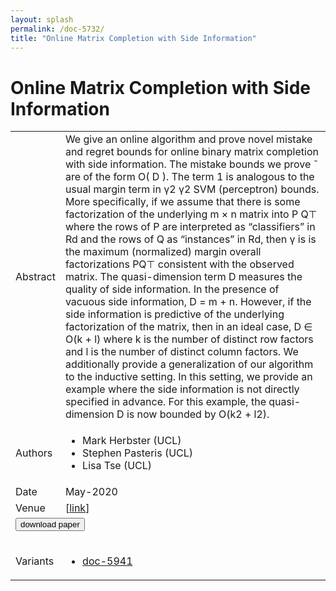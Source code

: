 ```yaml
---
layout: splash
permalink: /doc-5732/
title: "Online Matrix Completion with Side Information"
---
```


# Online Matrix Completion with Side Information

<table>
    <tbody>
    <tr>
        <td>Abstract</td>
        <td>We give an online algorithm and prove novel mistake and regret bounds for online binary matrix completion with side information. The mistake bounds we prove ̃ are of the form O( D ). The term 1 is analogous to the usual margin term in γ2 γ2 SVM (perceptron) bounds. More specifically, if we assume that there is some factorization of the underlying m × n matrix into P Q⊤ where the rows of P are interpreted as “classifiers” in Rd and the rows of Q as “instances” in Rd, then γ is is the maximum (normalized) margin overall factorizations PQ⊤ consistent with the observed matrix. The quasi-dimension term D measures the quality of side information. In the presence of vacuous side information, D = m + n. However, if the side information is predictive of the underlying factorization of the matrix, then in an ideal case, D ∈ O(k + l) where k is the number of distinct row factors and l is the number of distinct column factors. We additionally provide a generalization of our algorithm to the inductive setting. In this setting, we provide an example where the side information is not directly specified in advance. For this example, the quasi-dimension D is now bounded by O(k2 + l2).</td>
    </tr>
    <tr>
        <td>Authors</td>
        <td>
            <ul>
                <li>Mark Herbster (UCL)</li>
                <li>Stephen Pasteris (UCL)</li>
                <li>Lisa Tse (UCL)</li>
            </ul>
        </td>
    </tr>
    <tr>
        <td>Date</td>
        <td>May-2020</td>
    </tr>
    <tr>
        <td>Venue</td>
        <td> [<a href="https://arxiv.org/abs/1906.07255">link</a>]</td>
    </tr>
        <tr>
            <td colspan="2">
                <form method="get" action="https://arxiv.org/abs/1906.07255">
                    <button type="submit">download paper</button>
                </form>
            </td>
        </tr>
        <tr>
            <td>Variants</td>
            <td>
                <ul>
                    <li><a href="${varId}">doc-5941</a></li>
                </ul>
            </td>
        </tr>
    </tbody>
</table>
